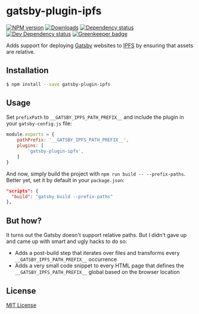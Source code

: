 # gatsby-plugin-ipfs

[![NPM version][npm-image]][npm-url] [![Downloads][downloads-image]][npm-url] [![Dependency status][david-dm-image]][david-dm-url] [![Dev Dependency status][david-dm-dev-image]][david-dm-dev-url] [![Greenkeeper badge][greenkeeper-image]][greenkeeper-url]

[npm-url]:https://npmjs.org/package/gatsby-plugin-ipfs
[npm-image]:https://img.shields.io/npm/v/gatsby-plugin-ipfs.svg
[downloads-image]:https://img.shields.io/npm/dm/gatsby-plugin-ipfs.svg
[david-dm-url]:https://david-dm.org/moxystudio/gatsby-plugin-ipfs
[david-dm-image]:https://img.shields.io/david/moxystudio/gatsby-plugin-ipfs.svg
[david-dm-dev-url]:https://david-dm.org/moxystudio/gatsby-plugin-ipfs?type=dev
[david-dm-dev-image]:https://img.shields.io/david/dev/moxystudio/gatsby-plugin-ipfs.svg
[greenkeeper-image]:https://badges.greenkeeper.io/moxystudio/gatsby-plugin-ipfs.svg
[greenkeeper-url]:https://greenkeeper.io

Adds support for deploying [Gatsby](https://www.gatsbyjs.org/) websites to [IPFS](https://ipfs.io/) by ensuring that assets are relative.


## Installation

```sh
$ npm install --save gatsby-plugin-ipfs
```


## Usage

Set `prefixPath` to `__GATSBY_IPFS_PATH_PREFIX__` and include the plugin in your `gatsby-config.js` file:

```js
module.exports = {
    pathPrefix: '__GATSBY_IPFS_PATH_PREFIX__',
    plugins: [
        'gatsby-plugin-ipfs',
    ]
}
```

And now, simply build the project with `npm run build -- --prefix-paths`. Better yet, set it by default in your `package.json`:

```json
"scripts": {
  "build": "gatsby build --prefix-paths"
},
```


## But how?

It turns out the Gatsby doesn't support relative paths. But I didn't gave up and came up with smart and ugly hacks to do so:

- Adds a post-build step that iterates over files and transforms every `__GATSBY_IPFS_PATH_PREFIX__` occurrence
- Adds a very small code snippet to every HTML page that defines the `__GATSBY_IPFS_PATH_PREFIX__` global based on the browser location


## License

[MIT License](http://opensource.org/licenses/MIT)
